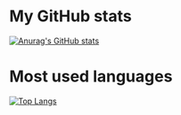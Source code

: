 # My GitHub stats 

[![Anurag's GitHub stats](https://github-readme-stats.vercel.app/api?username=Samuel-Pinheiro-C-Lopes&show_icons=true&theme=radical)](https://github.com/anuraghazra/github-readme-stats)

# Most used languages

[![Top Langs](https://github-readme-stats.vercel.app/api/top-langs/?username=Samuel-Pinheiro-C-Lopes&theme=radical&layout=compact)](https://github.com/anuraghazra/github-readme-stats)
<!--
**Samuel-Pinheiro-C-Lopes/Samuel-Pinheiro-C-Lopes** is a ✨ _special_ ✨ repository because its `README.md` (this file) appears on your GitHub profile.

Here are some ideas to get you started:

- 🔭 I’m currently working on ...
- 🌱 I’m currently learning ...
- 👯 I’m looking to collaborate on ...
- 🤔 I’m looking for help with ...
- 💬 Ask me about ...
- 📫 How to reach me: ...
- 😄 Pronouns: ...
- ⚡ Fun fact: ...
-->
